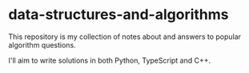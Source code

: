 # data-structures-and-algorithms

This repository is my collection of notes about and answers to popular algorithm questions.

I'll aim to write solutions in both Python, TypeScript and C++.
